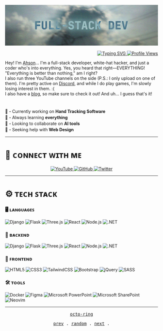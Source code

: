 ![Background](https://github.com/TheProlifical/TheProlifical/blob/main/banner.png?raw=true)


<a href="https://git.io/typing-svg">
               <p align="right">
<img src="https://readme-typing-svg.herokuapp.com?font=Fira+Code&size=30&pause=1000&width=435&lines=Hey!+I'm+Ahson.;I'm+a+full+stack+developer!;%2B+I+do+White+Hat+Hacking+on+the+side!" alt="Typing SVG">  
<img src="https://komarev.com/ghpvc/?username=TheProlifical&style=for-the-badge" alt="Profile Views"></p>

</a>




Hey! I'm <a href="https://github.com/@TheProlifical">Ahson</a>... I'm a full-stack developer, white-hat hacker, and just a coder who's into everything. Yes, you heard that right—EVERYTHING! "Everything is better than nothing," am I right?  
I also run three YouTube channels on the side (P.S.: I only upload on one of them). I'm pretty active on <a href="https://discord.gg/stcApdCN3T">Discord</a>, and while I do play games, I'm slowly losing interest in them. :(  
I also have a <a href="https://techsleekblogs.vercel.app/">blog</a>, so make sure to check it out! And uh… I guess that's it!  
#

  🔭・Currently working on <strong>Hand Tracking Software</strong> <br>
  🌱・Always learning <strong>everything</strong> <br>
  👯・Looking to collaborate on <strong>AI tools</strong> <br>
  🤔・Seeking help with <strong>Web Design</strong>

---

# 🔗 ᴄᴏɴɴᴇᴄᴛ ᴡɪᴛʜ ᴍᴇ
<p align="center">
  <a href="https://www.youtube.com/@TheProlifical" target="_blank">
    <img src="https://img.shields.io/badge/YouTube-FF0000?style=for-the-badge&logo=youtube&logoColor=white" height="28" alt="YouTube">
  </a> 
  <a href="https://github.com/TheProlifical" target="_blank">
    <img src="https://img.shields.io/badge/GitHub-100000?style=for-the-badge&logo=github&logoColor=white" height="28" alt="GitHub">
  </a> 
  <a href="https://twitter.com/Ahson_" target="_blank">
    <img src="https://img.shields.io/badge/Twitter-000000?style=for-the-badge&logo=X&logoColor=white" height="28" alt="Twitter">
  </a>
</p>

---

# ⚙️ ᴛᴇᴄʜ ꜱᴛᴀᴄᴋ

### 🖥️ ʟᴀɴɢᴜᴀɢᴇꜱ 
<p>
  <img src="https://img.shields.io/badge/django-%23092E20.svg?style=for-the-badge&logo=django&logoColor=white" alt="Django">
  <img src="https://img.shields.io/badge/flask-%23000.svg?style=for-the-badge&logo=flask&logoColor=white" alt="Flask">
  <img src="https://img.shields.io/badge/threejs-black?style=for-the-badge&logo=three.js&logoColor=white" alt="Three.js">
  <img src="https://img.shields.io/badge/react-%2320232a.svg?style=for-the-badge&logo=react&logoColor=%2361DAFB" alt="React">
  <img src="https://img.shields.io/badge/node.js-6DA55F?style=for-the-badge&logo=node.js&logoColor=white" alt="Node.js">
  <img src="https://img.shields.io/badge/.NET-5C2D91?style=for-the-badge&logo=.net&logoColor=white" alt=".NET">
</p>

### 🔧 ʙᴀᴄᴋᴇɴᴅ 
<p>
  <img src="https://img.shields.io/badge/django-%23092E20.svg?style=for-the-badge&logo=django&logoColor=white" alt="Django">
  <img src="https://img.shields.io/badge/flask-%23000.svg?style=for-the-badge&logo=flask&logoColor=white" alt="Flask">
  <img src="https://img.shields.io/badge/threejs-black?style=for-the-badge&logo=three.js&logoColor=white" alt="Three.js">
  <img src="https://img.shields.io/badge/react-%2320232a.svg?style=for-the-badge&logo=react&logoColor=%2361DAFB" alt="React">
  <img src="https://img.shields.io/badge/node.js-6DA55F?style=for-the-badge&logo=node.js&logoColor=white" alt="Node.js">
  <img src="https://img.shields.io/badge/.NET-5C2D91?style=for-the-badge&logo=.net&logoColor=white" alt=".NET">
</p>

### 🎨 ꜰʀᴏɴᴛᴇɴᴅ 
<p>
  <img src="https://img.shields.io/badge/html5-%23E34F26.svg?style=for-the-badge&logo=html5&logoColor=white" alt="HTML5">
  <img src="https://img.shields.io/badge/css3-%231572B6.svg?style=for-the-badge&logo=css3&logoColor=white" alt="CSS3">
  <img src="https://img.shields.io/badge/tailwindcss-%2338B2AC.svg?style=for-the-badge&logo=tailwind-css&logoColor=white" alt="TailwindCSS">
  <img src="https://img.shields.io/badge/bootstrap-%238511FA.svg?style=for-the-badge&logo=bootstrap&logoColor=white" alt="Bootstrap">
  <img src="https://img.shields.io/badge/jquery-%230769AD.svg?style=for-the-badge&logo=jquery&logoColor=white" alt="jQuery">
  <img src="https://img.shields.io/badge/SASS-hotpink.svg?style=for-the-badge&logo=SASS&logoColor=white" alt="SASS">
</p>

### 🛠️ ᴛᴏᴏʟꜱ
<p>
  <img src="https://img.shields.io/badge/docker-%230db7ed.svg?style=for-the-badge&logo=docker&logoColor=white" alt="Docker">
  <img src="https://img.shields.io/badge/figma-%23F24E1E.svg?style=for-the-badge&logo=figma&logoColor=white" alt="Figma">
  <img src="https://img.shields.io/badge/Microsoft_PowerPoint-B7472A?style=for-the-badge&logo=microsoft-powerpoint&logoColor=white" alt="Microsoft PowerPoint">
  <img src="https://img.shields.io/badge/Microsoft_SharePoint-0078D4?style=for-the-badge&logo=microsoft-sharepoint&logoColor=white" alt="Microsoft SharePoint">
  <img src="https://img.shields.io/badge/NeoVim-%2357A143.svg?&style=for-the-badge&logo=neovim&logoColor=white" alt="Neovim">
</p>

---

<p align="center">
  <samp>
    <a href="https://octo-ring.com/">octo-ring</a>
  </samp>
</p>

<p align="center">
  <samp>
    <a href="https://octo-ring.com/p/TheProlifical/prev">prev</a> .
    <a href="https://octo-ring.com/p/TheProlifical/random">random</a> .
    <a href="https://octo-ring.com/p/TheProlifical/next">next</a> .
  </samp>
</p>
